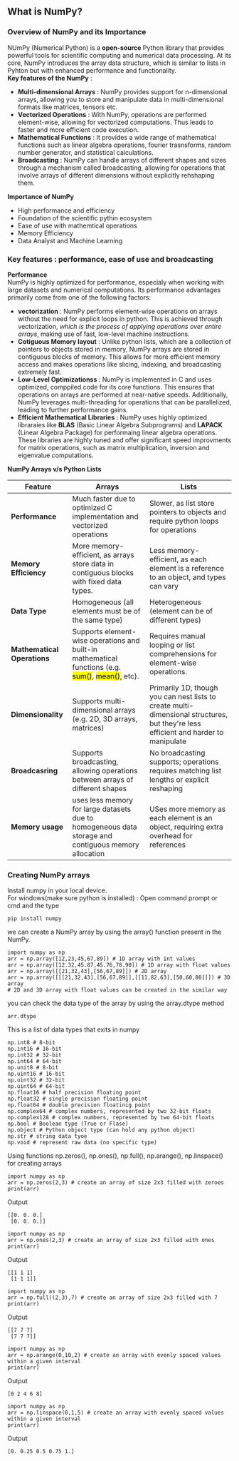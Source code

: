 ## What is NumPy?
### Overview of NumPy and its Importance
NUmPy (Numerical Python) is a **open-source** Python library that provides powerful tools for scientific computing and numerical data processing. At its core, NumPy introduces the array data structure, which is similar to lists in Pyhton but with enhanced performance and functionality.<br>
**Key features of the NumPy** : <br>
- **Multi-dimensional Arrays** : NumPy provides support for n-dimensional arrays, allowing you to store and manipulate data in multi-dimensional formats like matrices, tensors etc.
- **Vectorized Operations** : With NumPy, operations are performed element-wise, allowing for vectorized computations. Thus leads to faster and more efficient code execution.
- **Mathematical Functions** : It provides a wide range of mathematical functions such as linear algebra operations, fourier trasnsforms, random number generator, and statistical calculations.
- **Broadcasting** : NumPy can handle arrays of different shapes and sizes through a mechanism called broadcasting, allowing for operations that involve arrays of different dimensions without explicitly rehshaping them.<br>

**Importance of NumPy** <br>
- High performance and efficiency
- Foundation of the scientific pythin ecosystem
- Ease of use with mathemtical operations
- Memory Efficiency
- Data Analyst and Machine Learning
### Key features : performance, ease of use and broadcasting
**Performance** <br>
NumPy is highly optimized for performance, especialy when working with large datasets and numerical computations. Its performance advantages primarily come from one of the following factors:
- **vectorization** : NumPy performs element-wise operations on arrays without the need for explicit loops in python. This is achieved through vectorization, *which is the process of applying operations over entire arrays*, making use of fast, low-level machine instructions.
- **Cotiguous Memory layout** : Unlike python lists, which are a collection of pointers to objects stored in memory, NumPy arrays are stored in contiguous blocks of memory. This allows for more efficient memory access and makes operations like slicing, indexing, and broadcasting extremely fast.
- **Low-Level Optimizationss** : NumPy is implemented in C and uses optimized, comppiled code for its core functions. This ensures that operations on arrays are performed at near-native speeds. Additionally, NumPy leverages multi-threading for operations that can be parallelized, leading to further performance gains.
- **Efficient Mathematical Libraries** : NumPy uses highly optimized libraraies like **BLAS** (Basic Linear Algebra Subprograms) and **LAPACK** (Linear Algebra Package) for performaing linear algebra operations. These libraries are highly tuned and offer significant speed improvments for matrix operations, such as matrix multiplication, inversion and eigenvalue computations.<br>

**NumPy Arrays v/s Python Lists**<br>

|**Feature**|**Arrays**|**Lists**|  
|-------|------|-----|
|**Performance**|Much faster due to optimized C implementation and vectorized operations|Slower, as list store pointers to objects and require python loops for operations|
|**Memory Efficiency**|More memory-efficient, as arrays store data in contiguous blocks with fixed data types.|Less memory-efficient, as each element is a reference to an object, and types can vary|
|**Data Type**|Homogeneous (all elements must be of the same type)|Heterogeneous (element can be of different types)|
|**Mathematical Operations**| Supports element-wise operations and built-in mathematical functions (e.g. <mark>sum()</mark>, <mark>mean()</mark>, etc).|Requires manual looping or list comprehensions for element-wise operations.|
|**Dimensionality**|Supports multi-dimensional arrays (e.g. 2D, 3D arrays, matrices)|Primarily 1D, though you can nest lists to create multi-dimensional structures, but they're less efficient and harder to manipulate|
|**Broadcasring**|Supports broadcasting, allowing operations between arrays of different shapes|No broadcasting supports; operations requires matching list lengths or explicit reshaping|
|**Memory usage**|uses less memory for large datasets due to homogeneous data storage and contiguous memory allocation|USes more memory as each element is an object, requiring extra overhead for references|

### Creating NumPy arrays
Install numpy in your local device.<br>
For windows(make sure python is installed) : Open command prompt or cmd and the type
```
pip install numpy
```
we can create a NumPy array by using the array() function present in the NumPy.
```
import numpy as np
arr = np.array([12,23,45,67,89]) # 1D array with int values
arr = np.array([12.32,45.87,45.76,78.90]) # 1D array with float values
arr = np.array([[21,32,43],[56,67,89]]) # 2D array
arr = np.array([[[21,32,43],[56,67,89]],[[11,82,63],[50,60,80]]]) # 3D array
# 2D and 3D array with float values can be created in the similar way
```
you can check the data type of the array by using the array.dtype method 
```
arr.dtype
```
This is a list of data types that exits in numpy
```
np.int8 # 8-bit
np.int16 # 16-bit
np.int32 # 32-bit
np.int64 # 64-bit
np.unit8 # 8-bit
np.uint16 # 16-bit
np.uint32 # 32-bit
np.uint64 # 64-bit
np.float16 # half precision floating point
np.float32 # single precision floating point
np.float64 # double precision floatinig point
np.complex64 # complex numbers, represented by two 32-bit floats
np.complex128 # complex numbers, represented by two 64-bit floats
np.bool # Boolean type (True or Flase)
np.object # Python object type (can hold any python object)
np.str # string data tyoe
np.void # represent raw data (no specific type)
```
Using functions np.zeros(), np.ones(), np.full(), np.arange(), np.linspace() for creating arrays
```
import numpy as np
arr = np.zeros(2,3) # create an array of size 2x3 filled with zeroes
print(arr)
```
Output
```
[[0. 0. 0.]
 [0. 0. 0.]]
```
```
import numpy as np
arr = np.ones(2,3) # create an array of size 2x3 filled with ones
print(arr)
```
Output
```
[[1 1 1]
 [1 1 1]]
```
```
import numpy as np
arr = np.full((2,3),7) # create an array of size 2x3 filled with 7
print(arr)
```
Output
```
[[7 7 7]
 [7 7 7]]
```
```
import numpy as np
arr = np.arange(0,10,2) # create an array with evenly spaced values within a given interval
print(arr)
```
Output
```
[0 2 4 6 8]
```
```
import numpy as np
arr = np.linspace(0,1,5) # create an array with evenly spaced values within a given interval
print(arr)
```
Output
```
[0. 0.25 0.5 0.75 1.]
```



